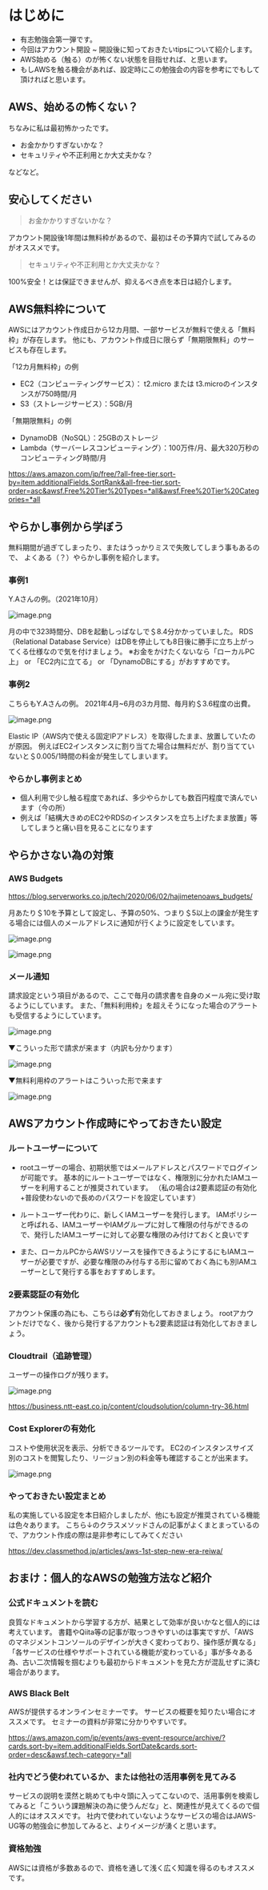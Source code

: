 # はじめに

- 有志勉強会第一弾です。
- 今回はアカウント開設 ~ 開設後に知っておきたいtipsについて紹介します。
- AWS始める（触る）のが怖くない状態を目指せれば、と思います。
- もしAWSを触る機会があれば、設定時にこの勉強会の内容を参考にでもして頂ければと思います。

## AWS、始めるの怖くない？

ちなみに私は最初怖かったです。

- お金かかりすぎないかな？
- セキュリティや不正利用とか大丈夫かな？

などなど。

## 安心してください

> お金かかりすぎないかな？

アカウント開設後1年間は無料枠があるので、最初はその予算内で試してみるのがオススメです。

> セキュリティや不正利用とか大丈夫かな？

100%安全！とは保証できませんが、抑えるべき点を本日は紹介します。

## AWS無料枠について

AWSにはアカウント作成日から12カ月間、一部サービスが無料で使える「無料枠」が存在します。
他にも、アカウント作成日に限らず「無期限無料」のサービスも存在します。

「12カ月無料枠」の例

- EC2（コンピューティングサービス）： t2.micro または t3.microのインスタンスが750時間/月
- S3（ストレージサービス）：5GB/月

「無期限無料」の例

- DynamoDB（NoSQL）：25GBのストレージ
- Lambda（サーバーレスコンピューティング）：100万件/月、最大320万秒のコンピューティング時間/月

<https://aws.amazon.com/jp/free/?all-free-tier.sort-by=item.additionalFields.SortRank&all-free-tier.sort-order=asc&awsf.Free%20Tier%20Types=*all&awsf.Free%20Tier%20Categories=*all>

## やらかし事例から学ぼう

無料期間が過ぎてしまったり、またはうっかりミスで失敗してしまう事もあるので、
よくある（？）やらかし事例を紹介します。

### 事例1

Y.Aさんの例。（2021年10月）

![image.png](/001/imgs/bill1.png)

月の中で323時間分、DBを起動しっぱなしで＄8.4分かかっていました。
RDS（Relational Database Service）はDBを停止しても8日後に勝手に立ち上がってくる仕様なので気を付けましょう。
※お金をかけたくないなら「ローカルPC上」 or 「EC2内に立てる」 or 「DynamoDBにする」がおすすめです。

### 事例2

こちらもY.Aさんの例。
2021年4月~6月の3カ月間、毎月約＄3.6程度の出費。

![image.png](/001/imgs/bill2.png)

Elastic IP（AWS内で使える固定IPアドレス）を取得したまま、放置していたのが原因。
例えばEC2インスタンスに割り当てた場合は無料だが、割り当てていないと＄0.005/1時間の料金が発生してしまいます。

### やらかし事例まとめ

- 個人利用で少し触る程度であれば、多少やらかしても数百円程度で済んでいます（今の所）
- 例えば「結構大きめのEC2やRDSのインスタンスを立ち上げたまま放置」等してしまうと痛い目を見ることになります

## やらかさない為の対策

### AWS Budgets

<https://blog.serverworks.co.jp/tech/2020/06/02/hajimetenoaws_budgets/>

月あたり＄10を予算として設定し、予算の50%、つまり＄5以上の課金が発生する場合には個人のメールアドレスに通知が行くように設定をしています。

![image.png](/001/imgs/budgets1.png)

![image.png](/001/imgs/budgets2.png)

### メール通知

請求設定という項目があるので、ここで毎月の請求書を自身のメール宛に受け取るようにしています。
また、「無料利用枠」を超えそうになった場合のアラートも受信するようにしています。

![image.png](/001/imgs/detail_setting.png)

▼こういった形で請求が来ます（内訳も分かります）

![image.png](/001/imgs/invoice.png)

▼無料利用枠のアラートはこういった形で来ます

![image.png](/001/imgs/alert.png)

## AWSアカウント作成時にやっておきたい設定

### ルートユーザーについて

- rootユーザーの場合、初期状態ではメールアドレスとパスワードでログインが可能です。
基本的にルートユーザーではなく、権限別に分かれたIAMユーザーを利用することが推奨されています。
（私の場合は2要素認証の有効化+普段使わないので長めのパスワードを設定しています）

- ルートユーザー代わりに、新しくIAMユーザーを発行します。
IAMポリシーと呼ばれる、IAMユーザーやIAMグループに対して権限の付与ができるので、発行したIAMユーザーに対して必要な権限のみ付けておくと良いです

- また、ローカルPCからAWSリソースを操作できるようにするにもIAMユーザーが必要ですが、必要な権限のみ付与する形に留めておく為にも別IAMユーザーとして発行する事をおすすめします。

### 2要素認証の有効化

アカウント保護の為にも、こちらは**必ず**有効化しておきましょう。
rootアカウントだけでなく、後から発行するアカウントも2要素認証は有効化しておきましょう。

### Cloudtrail（追跡管理）

ユーザーの操作ログが残ります。

![image.png](imgs/cloudtrail.png)

<https://business.ntt-east.co.jp/content/cloudsolution/column-try-36.html>

### Cost Explorerの有効化

コストや使用状況を表示、分析できるツールです。
EC2のインスタンスサイズ別のコストを閲覧したり、リージョン別の料金等も確認することが出来ます。

![image.png](imgs/cost_explorer.png)

### やっておきたい設定まとめ

私の実施している設定を本日紹介しましたが、他にも設定が推奨されている機能は色々あります。
こちら↓のクラスメソッドさんの記事がよくまとまっているので、アカウント作成の際は是非参考にしてみてください

<https://dev.classmethod.jp/articles/aws-1st-step-new-era-reiwa/>

## おまけ：個人的なAWSの勉強方法など紹介

### 公式ドキュメントを読む

良質なドキュメントから学習する方が、結果として効率が良いかなと個人的には考えています。
書籍やQiita等の記事が取っつきやすいのは事実ですが、「AWSのマネジメントコンソールのデザインが大きく変わっており、操作感が異なる」「各サービスの仕様やサポートされている機能が変わっている」事が多々ある為、古い二次情報を掴むよりも最初からドキュメントを見た方が混乱せずに済む場合があります。

### AWS Black Belt

AWSが提供するオンラインセミナーです。
サービスの概要を知りたい場合にオススメです。
セミナーの資料が非常に分かりやすいです。

<https://aws.amazon.com/jp/events/aws-event-resource/archive/?cards.sort-by=item.additionalFields.SortDate&cards.sort-order=desc&awsf.tech-category=*all>

### 社内でどう使われているか、または他社の活用事例を見てみる

サービスの説明を漠然と眺めても中々頭に入ってこないので、活用事例を検索してみると「こういう課題解決の為に使うんだな」と、関連性が見えてくるので個人的にはオススメです。
社内で使われていないようなサービスの場合はJAWS-UG等の勉強会に参加してみると、よりイメージが湧くと思います。

### 資格勉強

AWSには資格が多数あるので、資格を通して浅く広く知識を得るのもオススメです。
